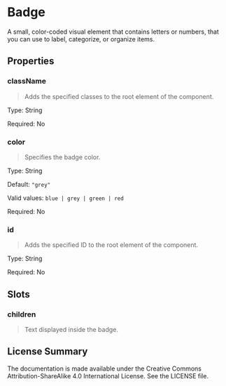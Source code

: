 # Badge

A small, color-coded visual element that contains letters or numbers, that you can use to label, categorize, or organize items.



## Properties



### className

> Adds the specified classes to the root element of the component.

Type: String

Required: No


### color

> Specifies the badge color.

Type: String

Default: `"grey"`

Valid values: `blue | grey | green | red`

Required: No


### id

> Adds the specified ID to the root element of the component.

Type: String

Required: No





## Slots



### children

> Text displayed inside the badge.









## License Summary

The documentation is made available under the Creative Commons Attribution-ShareAlike 4.0 International License. See the LICENSE file.
